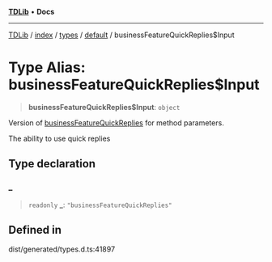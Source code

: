 [**TDLib**](../../../../../../README.md) • **Docs**

***

[TDLib](../../../../../../modules.md) / [index](../../../../../README.md) / [types](../../../README.md) / [default](../README.md) / businessFeatureQuickReplies$Input

# Type Alias: businessFeatureQuickReplies$Input

> **businessFeatureQuickReplies$Input**: `object`

Version of [businessFeatureQuickReplies](businessFeatureQuickReplies.md) for method parameters.

The ability to use quick replies

## Type declaration

### \_

> `readonly` **\_**: `"businessFeatureQuickReplies"`

## Defined in

dist/generated/types.d.ts:41897
